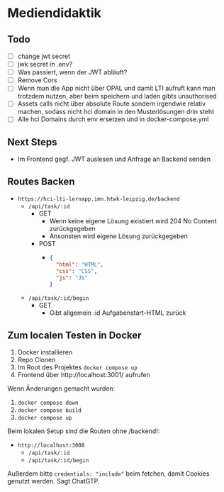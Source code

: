 # Mediendidaktik

## Todo

- [ ] change jwt secret
- [ ] jwk secret in .env?
- [ ] Was passiert, wenn der JWT abläuft?
- [ ] Remove Cors
- [ ] Wenn man die App nicht über OPAL und damit LTI aufruft kann man trotzdem nutzen, aber beim speichern und laden gibts unauthorised
- [ ] Assets calls nicht über absolute Route sondern irgendwie relativ machen, sodass nicht hci domain in den Musterlösungen drin steht
- [ ] Alle hci Domains durch env ersetzen und in docker-compose.yml

## Next Steps

- Im Frontend gegf. JWT auslesen und Anfrage an Backend senden

## Routes Backen

- `https://hci-lti-lernapp.imn.htwk-leipzig.de/backend`
  - `/api/task/:id`
    - GET
      - Wenn keine eigene Lösung existiert wird 204 No Content zurückgegeben
      - Ansonsten wird eigene Lösung zurückgegeben
    - POST
      - ```json
        {
          "html": "HTML",
          "css": "CSS",
          "js": "JS"
        }
        ```
  - `/api/task/:id/begin`
    - GET
      - Gibt allgemein :id Aufgabenstart-HTML zurück

## Zum localen Testen in Docker

1. Docker installieren
2. Repo Clonen
3. Im Root des Projektes `docker compose up`
4. Frontend über http://localhost:3001/ aufrufen

Wenn Änderungen gemacht wurden:
1. `docker compose down` 
2. `docker compose build`
3. `docker compose up`

Beim lokalen Setup sind die Routen ohne /backend!:

- `http://localhost:3000`
  - `/api/task/:id`
  - `/api/task/:id/begin`

Außerdem bitte `credentials: "include"` beim fetchen, damit Cookies genutzt werden. Sagt ChatGTP.